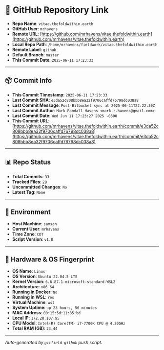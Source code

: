 # 🔗 GitHub Repository Link

- **Repo Name**: `vitae.thefoldwithin.earth`
- **GitHub User**: `mrhavens`
- **Remote URL**: [https://github.com/mrhavens/vitae.thefoldwithin.earth](https://github.com/mrhavens/vitae.thefoldwithin.earth)
- **Local Repo Path**: `/home/mrhavens/fieldwork/vitae.thefoldwithin.earth`
- **Remote Label**: `github`
- **Default Branch**: `master`
- **This Commit Date**: `2025-06-11 17:23:33`

---

## 📦 Commit Info

- **This Commit Timestamp**: `2025-06-11 17:23:33`
- **Last Commit SHA**: `e3da52c808bbb8ea32f9706caffd76798dc038a8`
- **Last Commit Message**: `Post-Bitbucket sync at 2025-06-11T22:22:30Z`
- **Last Commit Author**: `Mark Randall Havens <mark.r.havens@gmail.com>`
- **Last Commit Date**: `Wed Jun 11 17:23:27 2025 -0500`
- **This Commit URL**: [https://github.com/mrhavens/vitae.thefoldwithin.earth/commit/e3da52c808bbb8ea32f9706caffd76798dc038a8](https://github.com/mrhavens/vitae.thefoldwithin.earth/commit/e3da52c808bbb8ea32f9706caffd76798dc038a8)

---

## 📊 Repo Status

- **Total Commits**: `33`
- **Tracked Files**: `28`
- **Uncommitted Changes**: `No`
- **Latest Tag**: `None`

---

## 🧭 Environment

- **Host Machine**: `samson`
- **Current User**: `mrhavens`
- **Time Zone**: `CDT`
- **Script Version**: `v1.0`

---

## 🧬 Hardware & OS Fingerprint

- **OS Name**: `Linux`
- **OS Version**: `Ubuntu 22.04.5 LTS`
- **Kernel Version**: `6.6.87.1-microsoft-standard-WSL2`
- **Architecture**: `x86_64`
- **Running in Docker**: `No`
- **Running in WSL**: `Yes`
- **Virtual Machine**: `wsl`
- **System Uptime**: `up 23 hours, 56 minutes`
- **MAC Address**: `00:15:5d:11:35:bd`
- **Local IP**: `172.28.107.95`
- **CPU Model**: `Intel(R) Core(TM) i7-7700K CPU @ 4.20GHz`
- **Total RAM (GB)**: `23.44`

---

_Auto-generated by `gitfield-github` push script._
